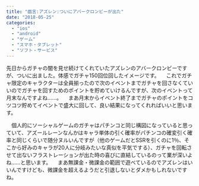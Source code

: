 ```yaml
---
title: "戯言:アズレン:ついにアバークロンビーが出た"
date: "2018-05-25"
categories: 
  - "ios"
  - "android"
  - "ゲーム"
  - "スマホ・タブレット"
  - "ソフト・サービス"
---
```


先日からガチャの闇を見せ続けてくれていたアズレンのアバークロンビーですが、ついに出ました。体感でガチャ150回位回したイメージです。 　これでガチャ限定のキャラクターは全員揃ったので次のイベントまでガチャを回さなくていいのでガチャを回すためのポイントを貯めていけるんですが、次のイベントって月末なんですよね……。 　まあ月末からイベント終了までガチャのポイントをコツコツ貯めてイベントで盛大に回して、良い結果になってくれればいいと思います。

　個人的にソーシャルゲームのガチャはパチンコと同じ構図になっていると思っていて、アズールレーンなんかはキャラ単体の引く確率がパチンコの確変引く確率と同じくらいで随分ヌルいんですが（他のゲームだとSSRを引くのに1％、そこから好みのキャラが20人に分岐みたいな真似を平気でする）、ガチャを回転させて出ないフラストレーションが出た時の喜びに直結しているのって業が深いよね……と思います。 　まあ無課金・微課金の範囲で遊べているのでアズレンはいいんですけども、微課金を超えるようだと引退しないとダメかもしれないですね。
